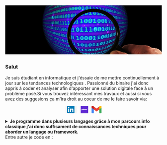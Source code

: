 # ![bahmine](https://github.com/bahmine/bahmine/blob/main/code.jpg)

### Salut
Je suis étudiant en informatique et j'éssaie de me mettre  continuellement à jour sur les tendances technologiques . Passionné du binaire j'ai donc appris à coder et analyser afin d'apporter une solution digitale face à un problème posé.Si vous trouvez intéressant mes travaux et aussi si vous avez des suggesions ça m'ira droit au coeur de me le faire savoir via:
<p align="center">
  <a href="https://www.linkedin.com/in/bahmine/"><img weight="24" height="24" src="https://github.com/bahmine/bahmine/blob/main/link.png"></a>&nbsp;&nbsp;
  <a href="mailto:bahmine96@yahoo.fr"><img weight="24" height="24" src="https://github.com/bahmine/bahmine/blob/main/yahoo.png"></a>&nbsp;&nbsp;
  <a href="mailto:laamine11@gmail.com"><img weight="24" height="24" src="https://github.com/bahmine/bahmine/blob/main/gmail.png"></a>
<p>
<details>
  <summary><strong>Je programme dans plusieurs langages grâce à mon parcours info classique j'ai donc suffisament de connaissances techniques pour aborder un langage ou framework.<br></strong>Entre autre je code en :</summary>
  - Java <br>
  - PHP/HTML/CSS/MYSQL,UML <br>
  - Javascript/TypeScript/Angular <br>
  - Python <br>
  - C/C++,Arduino,Shell,ARM <br>
  En ce moment je suis bien focalisé sur le web et l'apprentissage du framework ionic
</details>

